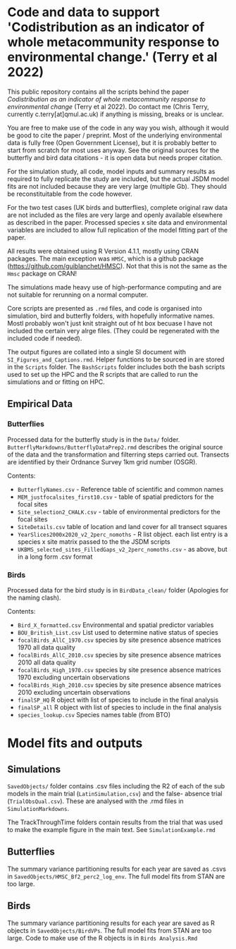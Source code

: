 # Code and data to support 'Codistribution as an indicator of whole metacommunity response to environmental change.' (Terry et al 2022)

This public repository contains all the scripts behind the paper *Codistribution as an indicator of whole metacommunity response to environmental change* (Terry et al 2022). Do contact me (Chris Terry, currently c.terry[at]qmul.ac.uk) if anything is missing, breaks or is unclear. 

You are free to make use of the code in any way you wish, although it would be good to cite the paper / preprint. Most of the underlying environmental data is fully free (Open Government License), but it is probably better to start from scratch for most uses anyway. See the original sources for the butterfly and bird data citations - it is open data but needs proper citation.  

For the simulation study, all code, model inputs and summary results as required to fully replicate the study are included, but the actual JSDM model fits are not included because they are very large (multiple Gb). They should be reconstituitable from the code however.

For the two test cases (UK birds and butterflies), complete original raw data are not included as the files are very large and openly available elsewhere as described in the paper. Processed species x site data and environmental variables are included to allow full replication of the model fitting part of the paper.

All results were obtained using R Version 4.1.1, mostly using CRAN packages. The main exception was `HMSC`, which is a github package (https://github.com/guiblanchet/HMSC). Not that this is not the same as the `Hmsc` package on CRAN!

The simulations made heavy use of high-performance computing and are not suitable for rerunning on a normal computer. 

Core scripts are presented as `.rmd` files, and code is organised into simulation, bird and butterfly folders, with hopefully informative names. Mostl probably won't just knit straight out of ht box becuase I have not included the certain very alrge files. (They could be regenerated with the included code if needed).

The output figures are collated into a single SI document with `SI_Figures_and_Captions.rmd`. Helper functions to be sourced in are stored in the `Scripts` folder. The `BashScripts` folder includes both the bash scripts used to set up the HPC and the R scripts that are called to run the simulations and or fitting on HPC. 

## Empirical Data

### Butterflies

Processed data for the butterfly study is in the `Data/` folder. `ButterflyMarkdowns/ButterflyDataPrep2.rmd` describes the original source of the data and the transformation and filterring steps carried out. Transects are identified by their Ordnance Survey 1km grid number (OSGR). 

Contents:

- `ButterflyNames.csv` - Reference table of scientific and common names
- `MEM_justfocalsites_first10.csv` - table of spatial predictors for the focal sites
- `Site_selection2_CHALK.csv` - table of environmental predictors for the focal sites
- `SiteDetails.csv` table of location and land cover for all transect squares
- `YearSlices2000x2020_v2_2perc_nomoths` - R list object. each list entry is a species x site matrix passed to the the JSDM scripts
- `UKBMS_selected_sites_FilledGaps_v2_2perc_nomoths.csv`   - as above, but in a long form .csv format 

### Birds

Processed data for the bird study is in `BirdData_clean/` folder (Apologies for the naming clash). 

Contents:

- `Bird_X_formatted.csv` Environmental and spatial predictor variables
- `BOU_British_List.csv`  List used to determine native status of species
- `focalBirds_AllC_1970.csv` species by site presence absence matrices 1970 all data quality
- `focalBirds_AllC_2010.csv` species by site presence absence matrices 2010 all data quality
- `focalBirds_High_1970.csv` species by site presence absence matrices 1970 excluding uncertain observations
- `focalBirds_High_2010.csv` species by site presence absence matrices 2010 excluding uncertain observations
- `finalSP_HQ` R object with list of species to include in the final analysis
- `finalSP_all` R object with list of species to include in the final analysis
- `species_lookup.csv` Species names table (from BTO)

# Model fits and outputs

## Simulations


`SavedObjects/` folder contains .csv files including the R2 of each of the sub models in the main trial (`LatinSimulation,csv`) and the false- absence trial (`TrialObsQual.csv`). These are analysed with the .rmd files in `SimulationMarkdowns`.

The TrackThroughTime folders contain results from the trial that was used to make the example figure in the main text. See `SimulationExample.rmd`

## Butterflies

The summary variance partitioning results for each year are saved as .csvs in `SavedObjects/HMSC_Bf2_perc2_log_env`.
The full model fits from STAN are too large. 

## Birds

The summary variance partitioning results for each year are saved as R objects in `SavedObjects/BirdVPs`.
The full model fits from STAN are too large. Code to make use of the R objects is in `Birds Analysis.Rmd`

